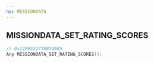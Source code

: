```yaml
---
ns: MISSIONDATA
---
```

## MISSIONDATA_SET_RATING_SCORES

```c
// 0x12F65317708749A5
Any MISSIONDATA_SET_RATING_SCORES();
```

